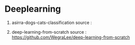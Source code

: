 # Deeplearning
1. asirra-dogs-cats-classification
    source : 

2. deep-learning-from-scratch
    source : https://github.com/WegraLee/deep-learning-from-scratch
